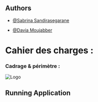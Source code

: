 ## Authors


- [@Sabrina Sandirasegarane](https://github.com/sabrinasandi)

- [@Davia Moujabber](https://github.com/Moujabber)


# Cahier des charges : 

### Cadrage & périmètre :


![Logo](https://iutparis-seine.u-paris.fr/wp-content/uploads/sites/3/2020/12/UniversiteParis_IUTParis-RdS.jpg)

## Running Application

